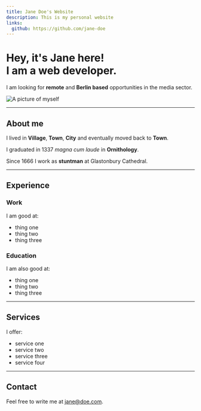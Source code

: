 ```yaml
---
title: Jane Doe's Website
description: This is my personal website
links:
  github: https://github.com/jane-doe
---
```


# Hey, it's Jane here! <br> I am a web developer.

I am looking for **remote** and **Berlin based** opportunities in the media sector.

![A picture of myself](./jane-doe.jpg)

---

## About me

I lived in **Village**, **Town**, **City** and eventually moved back to **Town**.

I graduated in 1337 _magna cum laude_ in **Ornithology**.

Since 1666 I work as **stuntman** at Glastonbury Cathedral.

---

## Experience

### Work

I am good at:

- thing one
- thing two
- thing three

### Education

I am also good at:

- thing one
- thing two
- thing three

---

## Services

I offer:

- service one
- service two
- service three
- service four

---

## Contact

Feel free to write me at jane@doe.com.
